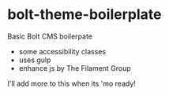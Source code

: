 bolt-theme-boilerplate
======================  

Basic Bolt CMS boilerpate  

* some accessibility classes 
* uses gulp 
* enhance js by The Filament Group  

I'll add more to this when its 'mo ready!
